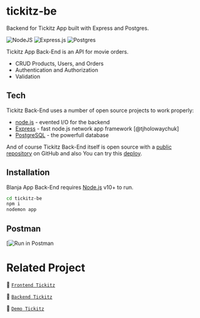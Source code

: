 # tickitz-be

Backend for Tickitz App built with Express and Postgres.

![NodeJS](https://img.shields.io/badge/node.js-6DA55F?style=for-the-badge&logo=node.js&logoColor=white) ![Express.js](https://img.shields.io/badge/express.js-%23404d59.svg?style=for-the-badge&logo=express&logoColor=%2361DAFB) ![Postgres](https://img.shields.io/badge/postgres-%23316192.svg?style=for-the-badge&logo=postgresql&logoColor=white)

Tickitz App Back-End is an API for movie orders.

- CRUD Products, Users, and Orders
- Authentication and Authorization
- Validation

## Tech

Tickitz Back-End uses a number of open source projects to work properly:

- [node.js](https://nodejs.org/) - evented I/O for the backend
- [Express](https://expressjs.com/) - fast node.js network app framework [@tjholowaychuk]
- [PostgreSQL](https://www.postgresql.org/) - the powerfull database

And of course Tickitz Back-End itself is open source with a [public repository](https://github.com/abubakar-adeni) on GitHub and also You can try this [deploy](https://).

## Installation

Blanja App Back-End requires [Node.js](https://nodejs.org/) v10+ to run.

```sh
cd tickitz-be
npm i
nodemon app
```

## Postman

[![Run in Postman](https://www.postman.com/galactic-astronaut-447626/workspace/food-recipe/collection/27256896-82e2c3ec-afdf-4664-829c-9054c86ac285?action=share&creator=27256896)


# Related Project

:rocket: [`Frontend Tickitz`](https://github.com/abubakar-adeni/tickitz)

:rocket: [`Backend Tickitz`](https://github.com/abubakar-adeni/tickitz-be)

:rocket: [`Demo Tickitz`](https://tickitz-kappa.vercel.app/)
